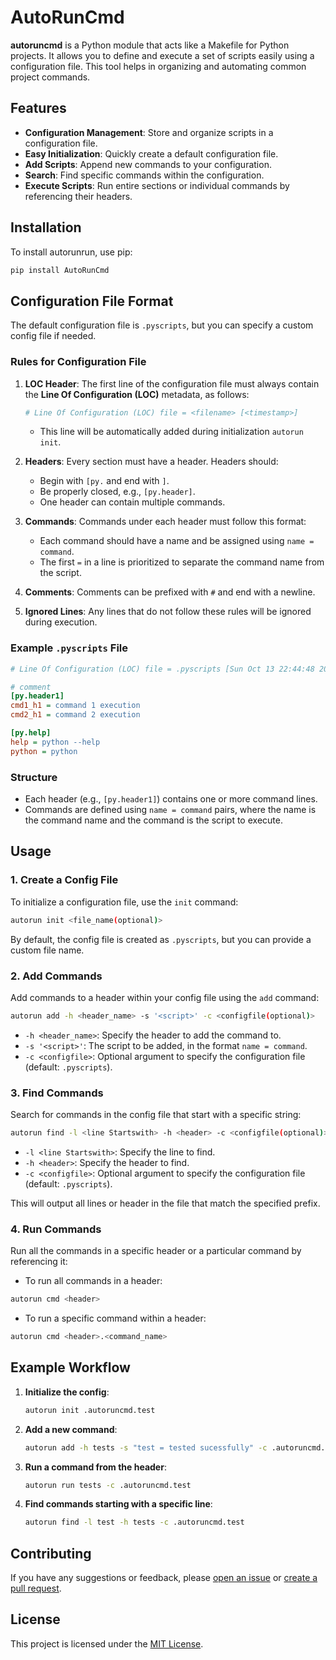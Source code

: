 # AutoRunCmd

**autoruncmd** is a Python module that acts like a Makefile for Python projects. It allows you to define and execute a set of scripts easily using a configuration file. This tool helps in organizing and automating common project commands.

## Features
- **Configuration Management**: Store and organize scripts in a configuration file.
- **Easy Initialization**: Quickly create a default configuration file.
- **Add Scripts**: Append new commands to your configuration.
- **Search**: Find specific commands within the configuration.
- **Execute Scripts**: Run entire sections or individual commands by referencing their headers.

## Installation

To install autorunrun, use pip:

```bash
pip install AutoRunCmd
```

## Configuration File Format

The default configuration file is `.pyscripts`, but you can specify a custom config file if needed. 

### **Rules for Configuration File**
1. **LOC Header**: The first line of the configuration file must always contain the **Line Of Configuration (LOC)** metadata, as follows:
   ```bash
   # Line Of Configuration (LOC) file = <filename> [<timestamp>]
   ```
   - This line will be automatically added during initialization `autorun init`.

2. **Headers**: Every section must have a header. Headers should:
   - Begin with `[py.` and end with `]`.
   - Be properly closed, e.g., `[py.header]`.
   - One header can contain multiple commands.
   
3. **Commands**: Commands under each header must follow this format:
   - Each command should have a name and be assigned using `name = command`.
   - The first `=` in a line is prioritized to separate the command name from the script.

4. **Comments**: Comments can be prefixed with `#` and end with a newline.
   
5. **Ignored Lines**: Any lines that do not follow these rules will be ignored during execution.

### Example `.pyscripts` File

```ini
# Line Of Configuration (LOC) file = .pyscripts [Sun Oct 13 22:44:48 2024]

# comment
[py.header1]
cmd1_h1 = command 1 execution
cmd2_h1 = command 2 execution

[py.help]
help = python --help
python = python
```

### Structure
- Each header (e.g., `[py.header1]`) contains one or more command lines.
- Commands are defined using `name = command` pairs, where the name is the command name and the command is the script to execute.

## Usage

### 1. Create a Config File
To initialize a configuration file, use the `init` command:

```bash
autorun init <file_name(optional)>
```

By default, the config file is created as `.pyscripts`, but you can provide a custom file name.

### 2. Add Commands
Add commands to a header within your config file using the `add` command:

```bash
autorun add -h <header_name> -s '<script>' -c <configfile(optional)>
```

- `-h <header_name>`: Specify the header to add the command to.
- `-s '<script>'`: The script to be added, in the format `name = command`.
- `-c <configfile>`: Optional argument to specify the configuration file (default: `.pyscripts`).

### 3. Find Commands
Search for commands in the config file that start with a specific string:

```bash
autorun find -l <line Startswith> -h <header> -c <configfile(optional)>
```
 - `-l <line Startswith>`: Specify the line to find.
 - `-h <header>`: Specify the header to find.
 - `-c <configfile>`: Optional argument to specify the configuration file (default: `.pyscripts`).

This will output all lines or header in the file that match the specified prefix.

### 4. Run Commands
Run all the commands in a specific header or a particular command by referencing it:

- To run all commands in a header:

```bash
autorun cmd <header>
```

- To run a specific command within a header:

```bash
autorun cmd <header>.<command_name>
```

## Example Workflow

1. **Initialize the config**:
   ```bash
   autorun init .autoruncmd.test
   ```

2. **Add a new command**:
   ```bash
   autorun add -h tests -s "test = tested sucessfully" -c .autoruncmd.test 
   ```

3. **Run a command from the header**:
   ```bash
   autorun run tests -c .autoruncmd.test
   ```

4. **Find commands starting with a specific line**:
   ```bash
   autorun find -l test -h tests -c .autoruncmd.test
   ```

## Contributing

If you have any suggestions or feedback, please [open an issue](https://github.com/rakeshkanna-rk/autoruncmd/issues) or [create a pull request](https://github.com/rakeshkanna-rk/autoruncmd/pulls).

## License

This project is licensed under the [MIT License](https://github.com/rakeshkanna-rk/autoruncmd/blob/main/LICENSE).
